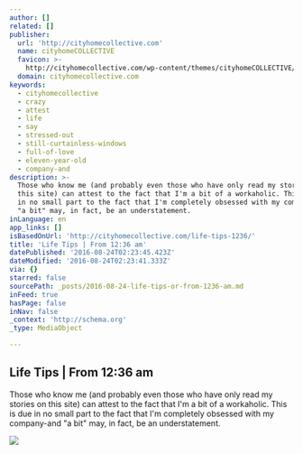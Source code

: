 ```yaml
---
author: []
related: []
publisher:
  url: 'http://cityhomecollective.com'
  name: cityhomeCOLLECTIVE
  favicon: >-
    http://cityhomecollective.com/wp-content/themes/cityhomeCOLLECTIVE/images/favicon.ico
  domain: cityhomecollective.com
keywords:
  - cityhomecollective
  - crazy
  - attest
  - life
  - say
  - stressed-out
  - still-curtainless-windows
  - full-of-love
  - eleven-year-old
  - company-and
description: >-
  Those who know me (and probably even those who have only read my stories on
  this site) can attest to the fact that I'm a bit of a workaholic. This is due
  in no small part to the fact that I'm completely obsessed with my company-and
  "a bit" may, in fact, be an understatement.
inLanguage: en
app_links: []
isBasedOnUrl: 'http://cityhomecollective.com/life-tips-1236/'
title: 'Life Tips | From 12:36 am'
datePublished: '2016-08-24T02:23:45.423Z'
dateModified: '2016-08-24T02:23:41.333Z'
via: {}
starred: false
sourcePath: _posts/2016-08-24-life-tips-or-from-1236-am.md
inFeed: true
hasPage: false
inNav: false
_context: 'http://schema.org'
_type: MediaObject

---
```

<article style=""><h1>Life Tips | From 12:36 am</h1><p>Those who know me (and probably even those who have only read my stories on this site) can attest to the fact that I'm a bit of a workaholic. This is due in no small part to the fact that I'm completely obsessed with my company-and "a bit" may, in fact, be an understatement.</p><img src="http://cityhomecollective.com/wp-content/uploads/2016/02/codytriple2.jpg" /></article>